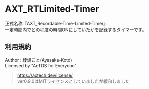# AXT_RTLimited-Timer

正式名称『AXT_Recordable-Time-Limited-Timer』  
一定時間内でどの程度の時間ONにしていたかを記録するタイマーです。

## 利用規約
Author : 綾坂こと(Ayasaka-Koto)  
Licensed by "AeTOS for Everyone"
> https://axtech.dev/license/  
> ver0.9.0はMITライセンスとしていましたが緩和しました